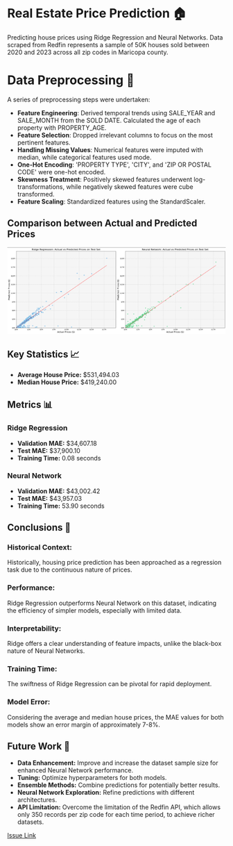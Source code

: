 # Real Estate Price Prediction 🏠

Predicting house prices using Ridge Regression and Neural Networks. Data scraped from Redfin represents a sample of 50K houses sold between 2020 and 2023 across all zip codes in Maricopa county.

# Data Preprocessing 🧹
A series of preprocessing steps were undertaken:

- **Feature Engineering**: Derived temporal trends using SALE_YEAR and SALE_MONTH from the SOLD DATE. Calculated the age of each property with PROPERTY_AGE.
- **Feature Selection**: Dropped irrelevant columns to focus on the most pertinent features.
- **Handling Missing Values**: Numerical features were imputed with median, while categorical features used mode.
- **One-Hot Encoding**: 'PROPERTY TYPE', 'CITY', and 'ZIP OR POSTAL CODE' were one-hot encoded.
- **Skewness Treatment**: Positively skewed features underwent log-transformations, while negatively skewed features were cube transformed.
- **Feature Scaling**: Standardized features using the StandardScaler.

## Comparison between Actual and Predicted Prices

![Actual vs Predicted Prices](images/actual_vs_prediction.png)

## Key Statistics 📈

- **Average House Price:** $531,494.03
- **Median House Price:** $419,240.00

## Metrics 📊

### Ridge Regression
- **Validation MAE:** $34,607.18
- **Test MAE:** $37,900.10
- **Training Time:** 0.08 seconds

### Neural Network
- **Validation MAE:** $43,002.42
- **Test MAE:** $43,957.03
- **Training Time:** 53.90 seconds

## Conclusions 📝

### Historical Context:
Historically, housing price prediction has been approached as a regression task due to the continuous nature of prices.

### Performance:
Ridge Regression outperforms Neural Network on this dataset, indicating the efficiency of simpler models, especially with limited data.

### Interpretability:
Ridge offers a clear understanding of feature impacts, unlike the black-box nature of Neural Networks.

### Training Time:
The swiftness of Ridge Regression can be pivotal for rapid deployment.

### Model Error:
Considering the average and median house prices, the MAE values for both models show an error margin of approximately 7-8%.

## Future Work 🔮

- **Data Enhancement:** Improve and increase the dataset sample size for enhanced Neural Network performance.
- **Tuning:** Optimize hyperparameters for both models.
- **Ensemble Methods:** Combine predictions for potentially better results.
- **Neural Network Exploration:** Refine predictions with different architectures.
- **API Limitation:** Overcome the limitation of the Redfin API, which allows only 350 records per zip code for each time period, to achieve richer datasets.

[Issue Link](https://github.com/ryansherby/RedfinScraper/issues/7)
